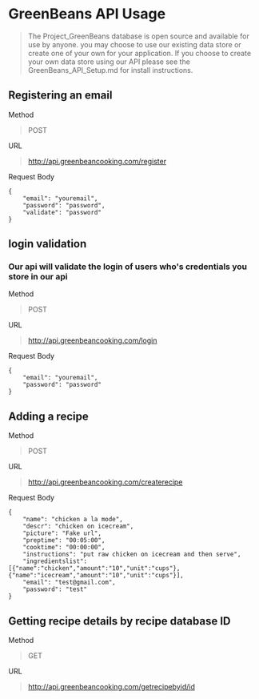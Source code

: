 # GreenBeans API Usage #
>The Project_GreenBeans database is open source and available for use by anyone. you may choose to use our existing data store or create one of your own for your application. If you choose to create your own data store using our API please see the GreenBeans_API_Setup.md for install instructions.

## Registering an email ##
Method
>POST

URL
>http://api.greenbeancooking.com/register

Request Body
```
{
	"email": "youremail",
	"password": "password",
	"validate": "password"
}
```

## login validation ##
### Our api will validate the login of users who's credentials you store in our api ###
Method
>POST

URL
>http://api.greenbeancooking.com/login

Request Body
```
{
	"email": "youremail",
	"password": "password"
}
```
## Adding a recipe ##
Method
>POST

URL
>http://api.greenbeancooking.com/createrecipe

Request Body
```
{
    "name": "chicken a la mode",
    "descr": "chicken on icecream",
    "picture": "Fake url",
    "preptime": "00:05:00",
    "cooktime": "00:00:00",
    "instructions": "put raw chicken on icecream and then serve",
    "ingredientslist": [{"name":"chicken","amount":"10","unit":"cups"},{"name":"icecream","amount":"10","unit":"cups"}],
    "email": "test@gmail.com",
    "password": "test"
}
```

## Getting recipe details by recipe database ID
Method
>GET

URL
>http://api.greenbeancooking.com/getrecipebyid/id

